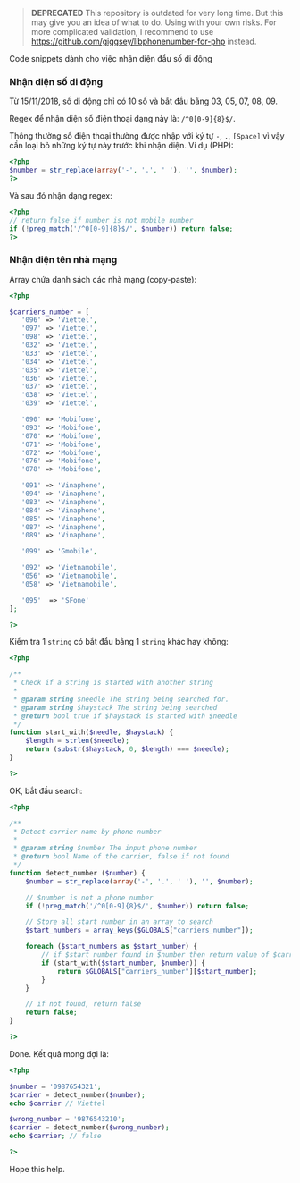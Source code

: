 > **DEPRECATED**
> This repository is outdated for very long time. But this may give you an idea of what to do. Using with your own risks.
> For more complicated validation, I recommend to use https://github.com/giggsey/libphonenumber-for-php instead.

Code snippets dành cho việc nhận diện đầu số di động

### Nhận diện số di động

Từ 15/11/2018, số di động chỉ có 10 số và bắt đầu bằng 03, 05, 07, 08, 09.

Regex để nhận diện số điện thoại dạng này là: `/^0[0-9]{8}$/`.

Thông thường số điện thoại thường được nhập với ký tự `-`, `.`, `[Space]` vì vậy cần loại bỏ những ký tự này trước khi nhận diện. Ví dụ (PHP):
```php
<?php
$number = str_replace(array('-', '.', ' '), '', $number);
?>
```
Và sau đó nhận dạng regex:
```php
<?php
// return false if number is not mobile number
if (!preg_match('/^0[0-9]{8}$/', $number)) return false;
?>
```
### Nhận diện tên nhà mạng

Array chứa danh sách các nhà mạng (copy-paste):
```php
<?php

$carriers_number = [
   '096' => 'Viettel',
   '097' => 'Viettel',
   '098' => 'Viettel',
   '032' => 'Viettel',
   '033' => 'Viettel',
   '034' => 'Viettel',
   '035' => 'Viettel',
   '036' => 'Viettel',
   '037' => 'Viettel',
   '038' => 'Viettel',
   '039' => 'Viettel',

   '090' => 'Mobifone',
   '093' => 'Mobifone',
   '070' => 'Mobifone',
   '071' => 'Mobifone',
   '072' => 'Mobifone',
   '076' => 'Mobifone',
   '078' => 'Mobifone',

   '091' => 'Vinaphone',
   '094' => 'Vinaphone',
   '083' => 'Vinaphone',
   '084' => 'Vinaphone',
   '085' => 'Vinaphone',
   '087' => 'Vinaphone',
   '089' => 'Vinaphone',

   '099' => 'Gmobile',

   '092' => 'Vietnamobile',
   '056' => 'Vietnamobile',
   '058' => 'Vietnamobile',

   '095'  => 'SFone'
];

?>
```

Kiểm tra 1 `string` có bắt đầu bằng 1 `string` khác hay không:
```php
<?php

/**
 * Check if a string is started with another string
 *
 * @param string $needle The string being searched for.
 * @param string $haystack The string being searched
 * @return bool true if $haystack is started with $needle
 */
function start_with($needle, $haystack) {
    $length = strlen($needle);
    return (substr($haystack, 0, $length) === $needle);
}

?>
```

OK, bắt đầu search:
```php
<?php

/**
 * Detect carrier name by phone number
 *
 * @param string $number The input phone number
 * @return bool Name of the carrier, false if not found
 */
function detect_number ($number) {
    $number = str_replace(array('-', '.', ' '), '', $number);

    // $number is not a phone number
    if (!preg_match('/^0[0-9]{8}$/', $number)) return false;

    // Store all start number in an array to search
    $start_numbers = array_keys($GLOBALS["carriers_number"]);

    foreach ($start_numbers as $start_number) {
        // if $start number found in $number then return value of $carriers_number array as carrier name
        if (start_with($start_number, $number)) {
            return $GLOBALS["carriers_number"][$start_number];
        }
    }

    // if not found, return false
    return false;
}

?>
```

Done. Kết quả mong đợi là:
```php
<?php

$number = '0987654321';
$carrier = detect_number($number);
echo $carrier // Viettel

$wrong_number = '9876543210';
$carrier = detect_number($wrong_number);
echo $carrier; // false

?>
```

Hope this help.
